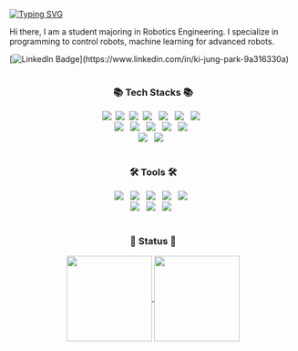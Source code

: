  [![Typing SVG](https://readme-typing-svg.demolab.com/?font=Sedan+SC&lines=Welcome+to+my+github+page+👋&color=000000&repeat=true&duration=3000&size=35&width=600&pause=10000)](https://git.io/typing-svg)

Hi there, I am a student majoring in Robotics Engineering. I specialize in programming to control robots, machine learning for advanced robots. <br>

[![LinkedIn Badge](https://img.shields.io/badge/LinkedIn-0077B5?style=for-the-badge&logo=linkedin&logoColor=white")](https://www.linkedin.com/in/ki-jung-park-9a316330a)


#

<!--![header](https://capsule-render.vercel.app/api?type=slice&color=auto&height=120&section=header&animation=fadeIn&text=Robotics%20Engineering&fontSize=60)-->

<!--
<div align="left">
  <h3>Best At</h3>
  <img src="https://img.shields.io/badge/c++-00599C?style=for-the-badge&logo=c%2B%2B&logoColor=white" />&nbsp
  <img src="https://img.shields.io/badge/C-A8B9CC?style=for-the-badge&logo=C&logoColor=white" />&nbsp
  <img src="https://img.shields.io/badge/AVR-000000?style=for-the-badge&logo=Atmel&logoColor=white"/> &nbsp
  <img src="https://img.shields.io/badge/Excel VBA-269539?style=for-the-badge&logo=excel&logoColor=white"/> &nbsp
  <img src="https://img.shields.io/badge/PowerPoint VBA-cc0000?style=for-the-badge&logo=powerpoint&logoColor=white"/>

  <h3>Confident At</h3>
  <img src="https://img.shields.io/badge/python-3670A0?style=for-the-badge&logo=python&logoColor=ffdd54" />&nbsp
  <img src="https://img.shields.io/badge/java-007396?style=for-the-badge&logo=java&logoColor=white" /> &nbsp
  <img src="https://img.shields.io/badge/matlab-F05032?style=for-the-badge&logo=mathwork&logoColor=white" /> &nbsp
  <img src="https://img.shields.io/badge/VHDL-666666?style=for-the-badge&logo=vhdl&logoColor=white"/>

  <h3>Tried Once or More</h3>
  <img src="https://img.shields.io/badge/Android-3DDC84?style=for-the-badge&logo=Android&logoColor=white"/> &nbsp
  <img src="https://img.shields.io/badge/Verilog-111111?style=for-the-badge&logo=verilog&logoColor=white"/> &nbsp
  <img src="https://img.shields.io/badge/MS Access-990000?style=for-the-badge&logo=powerpoint&logoColor=white"/> &nbsp
</div>
-->

<h3 align="center">📚 Tech Stacks 📚</h3>

<div align="center">
  <img src="https://img.shields.io/badge/c++-00599C?style=for-the-badge&logo=c%2B%2B&logoColor=white" />&nbsp
  <img src="https://img.shields.io/badge/C-A8B9CC?style=for-the-badge&logo=C&logoColor=white" />&nbsp 
  <img src="https://img.shields.io/badge/python-3670A0?style=for-the-badge&logo=python&logoColor=ffdd54" />&nbsp
  <img src="https://img.shields.io/badge/java-007396?style=for-the-badge&logo=java&logoColor=white" /> &nbsp
  <img src="https://img.shields.io/badge/matlab-F05032?style=for-the-badge&logo=mathwork&logoColor=white" /> &nbsp  
  <img src="https://img.shields.io/badge/Android-3DDC84?style=for-the-badge&logo=Android&logoColor=white"/> &nbsp
  <img src="https://img.shields.io/badge/AVR-000000?style=for-the-badge&logo=Atmel&logoColor=white"/> &nbsp
  <br>
  <img src="https://img.shields.io/badge/VHDL-666666?style=for-the-badge&logo=vhdl&logoColor=white"/> &nbsp
  <img src="https://img.shields.io/badge/Verilog-111111?style=for-the-badge&logo=verilog&logoColor=white"/> &nbsp
  <img src="https://img.shields.io/badge/Excel VBA-269539?style=for-the-badge&logo=excel&logoColor=white"/> &nbsp
  <img src="https://img.shields.io/badge/PowerPoint VBA-cc0000?style=for-the-badge&logo=powerpoint&logoColor=white"/> &nbsp
  <img src="https://img.shields.io/badge/MS Access-990000?style=for-the-badge&logo=powerpoint&logoColor=white"/> &nbsp
  <br>
  <img src="https://img.shields.io/badge/Linux-FCC624?style=for-the-badge&logo=linux&logoColor=black"/> &nbsp
  <img src="https://img.shields.io/badge/ROS2-22314E?style=for-the-badge&logo=ros&logoColor=white"/> &nbsp
</div>

<br>

<h3 align="center">🛠️ Tools 🛠️</h3>
<div align="center">
  <img src="https://img.shields.io/badge/github-181717?style=for-the-badge&logo=github&logoColor=white"> &nbsp
  <img src="https://img.shields.io/badge/git-F05032?style=for-the-badge&logo=git&logoColor=white"> &nbsp
  <img src="https://img.shields.io/badge/Visual Studio-56347c?style=for-the-badge&logo=visualstudio&logoColor=white"> &nbsp
  <img src="https://img.shields.io/badge/Visual Studio Code-2396f3?style=for-the-badge&logo=visualstudiocode&logoColor=white"> &nbsp
  <img src="https://img.shields.io/badge/Jupyter Notebook-F37626?style=for-the-badge&logo=jupyter&logoColor=white"> &nbsp <br>
  <img src="https://img.shields.io/badge/Atmel Studio-ed1c40?style=for-the-badge&logo=atmelstudio&logoColor=white"> &nbsp
  <img src="https://img.shields.io/badge/Android Studio-3DDC84?style=for-the-badge&logo=androidstudio&logoColor=white"> &nbsp
  <img src="https://img.shields.io/badge/Notion-EEEEEE?style=for-the-badge&logo=notion&logoColor=black" /> &nbsp

</div>

<br>

<h3 align="center">📌 Status 📌</h3>
<div align=center>
<a href="https://solved.ac/kijung553">
  <img height=150 align="center" src="http://mazassumnida.wtf/api/v2/generate_badge?boj=kijung553" />
</a>
<a href="https://github.com/mongshil553">
  <img height=150 align="center" src="https://github-readme-stats.vercel.app/api/top-langs?username=mongshil553&layout=compact&langs_count=8&border_color=888888&hide_border=true&theme=midnight-purple&card_width=320" />
</a>
</div>


<!--![Anurag's GitHub stats](https://github-readme-stats.vercel.app/apiusername=mongshil553&show_icons=true&theme=radical)-->

<!--
**mongshil553/mongshil553** is a ✨ _special_ ✨ repository because its `README.md` (this file) appears on your GitHub profile.

Here are some ideas to get you started:

- 🔭 I’m currently working on ...
- 🌱 I’m currently learning ...
- 👯 I’m looking to collaborate on ...
- 🤔 I’m looking for help with ...
- 💬 Ask me about ...
- 📫 How to reach me: ...
- 😄 Pronouns: ...
- ⚡ Fun fact: ...
-->
